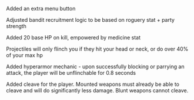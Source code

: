 ﻿


Added an extra menu button 

Adjusted bandit recruitment logic to be based on roguery stat + party strength

Added 20 base HP on kill, empowered by medicine stat

Projectiles will only flinch you if they hit your head or neck, or do over 40% of your max hp

Added hyperarmor mechanic - upon successfully blocking or parrying an attack, the player will be unflinchable for 0.8 seconds

Added cleave for the player. Mounted weapons must already be able to cleave and will do significantly less damage. Blunt weapons cannot cleave.